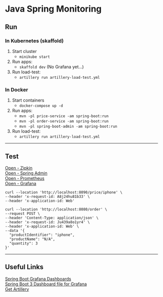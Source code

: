 # Java Spring Monitoring

## Run

### In Kubernetes (skaffold)
1. Start cluster
    - `minikube start`
2. Run apps:
   - `skaffold dev` (No Grafana yet...)
3. Run load-test:
   - `artillery run artillery-load-test.yml`

### In Docker
1. Start containers
    - `docker-compose up -d`
2. Run apps:
    - `mvn -pl price-service -am spring-boot:run`
    - `mvn -pl order-service -am spring-boot:run`
    - `mvn -pl spring-boot-admin -am spring-boot:run`
3. Run load-test:
   - `artillery run artillery-load-test.yml`

---
## Test

[Open - Zipkin](http://localhost:9411)\
[Open - Spring Admin](http://localhost:9999)\
[Open - Prometheus](http://localhost:9090)\
[Open - Grafana](http://localhost:3000)


```shell
curl --location 'http://localhost:8090/price/iphone' \
--header 'x-request-id: A8j24hu81b33' \
--header 'x-application-id: Web'
```

```shell
curl --location 'http://localhost:8080/order' \
--request POST \
--header 'Content-Type: application/json' \
--header 'x-request-id: Ju439a8o1yr4' \
--header 'x-application-id: Web' \
--data '{
  "productIdentifier": "iphone",
  "productName": "N/A",
  "quantity": 3
}'
```

---
## Useful Links
[Spring Boot Grafana Dashboards](https://grafana.com/grafana/dashboards/?search=spring+boot)\
[Spring Boot 3 Dashboard file for Grafana](https://grafana.com/grafana/dashboards/19004-spring-boot-statistics/)\
[Get Artillery](https://www.artillery.io/docs/get-started/get-artillery)
